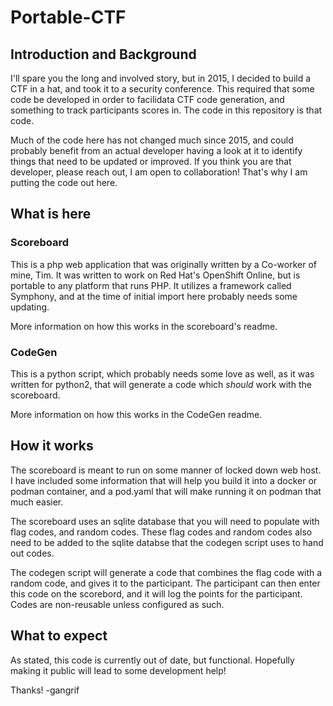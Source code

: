 # Portable-CTF
## Introduction and Background
I'll spare you the long and involved story, but in 2015, I decided to build a CTF in a hat, and took it to a security conference.  This required that some code be developed in order to facilidata CTF code generation, and something to track participants scores in.  The code in this repository is that code. 

Much of the code here has not changed much since 2015, and could probably benefit from an actual developer having a look at it to identify things that need to be updated or improved.  If you think you are that developer, please reach out, I am open to collaboration! That's why I am putting the code out here. 

## What is here
### Scoreboard
This is a php web application that was originally written by a Co-worker of mine, Tim.  It was written to work on Red Hat's OpenShift Online, but is portable to any platform that runs PHP.  It utilizes a framework called Symphony, and at the time of initial import here probably needs some updating.  

More information on how this works in the scoreboard's readme.

### CodeGen
This is a python script, which probably needs some love as well, as it was written for python2, that will generate a code which _should_ work with the scoreboard.  

More information on how this works in the CodeGen readme.

## How it works
The scoreboard is meant to run on some manner of locked down web host.  I have included some information that will help you build it into a docker or podman container, and a pod.yaml that will make running it on podman that much easier. 

The scoreboard uses an sqlite database that you will need to populate with flag codes, and random codes.  These flag codes and random codes also need to be added to the sqlite databse that the codegen script uses to hand out codes. 

The codegen script will generate a code that combines the flag code with a random code, and gives it to the participant.  The participant can then enter this code on the scorebord, and it will log the points for the participant.  Codes are non-reusable unless configured as such. 

## What to expect
As stated, this code is currently out of date, but functional.  Hopefully making it public will lead to some development help!  

Thanks! 
-gangrif